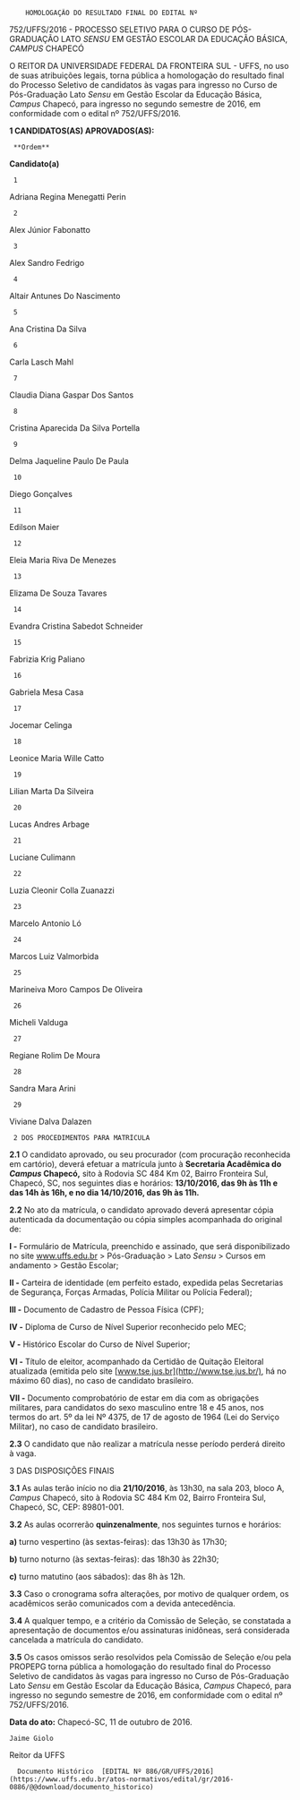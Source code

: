         HOMOLOGAÇÃO DO RESULTADO FINAL DO EDITAL Nº  

752/UFFS/2016 - PROCESSO SELETIVO PARA O CURSO DE PÓS-GRADUAÇÃO LATO *SENSU* EM GESTÃO ESCOLAR DA EDUCAÇÃO BÁSICA, *CAMPUS* CHAPECÓ

 O REITOR DA UNIVERSIDADE FEDERAL DA FRONTEIRA SUL - UFFS, no uso de suas atribuições legais, torna pública a homologação do resultado final do Processo Seletivo de candidatos às vagas para ingresso no Curso de Pós-Graduação Lato *Sensu* em Gestão Escolar da Educação Básica, *Campus* Chapecó, para ingresso no segundo semestre de 2016, em conformidade com o edital nº 752/UFFS/2016.

 **1 CANDIDATOS(AS) APROVADOS(AS):**

     **Ordem**

   **Candidato(a)**

     1

   Adriana Regina Menegatti Perin

     2

   Alex Júnior Fabonatto

     3

   Alex Sandro Fedrigo

     4

   Altair Antunes Do Nascimento

     5

   Ana Cristina Da Silva

     6

   Carla Lasch Mahl

     7

   Claudia Diana Gaspar Dos Santos

     8

   Cristina Aparecida Da Silva Portella

     9

   Delma Jaqueline Paulo De Paula

     10

   Diego Gonçalves

     11

   Edilson Maier

     12

   Eleia Maria Riva De Menezes

     13

   Elizama De Souza Tavares

     14

   Evandra Cristina Sabedot Schneider

     15

   Fabrizia Krig Paliano

     16

   Gabriela Mesa Casa

     17

   Jocemar Celinga

     18

   Leonice Maria Wille Catto

     19

   Lilian Marta Da Silveira 

     20

   Lucas Andres Arbage

     21

   Luciane Culimann

     22

   Luzia Cleonir Colla Zuanazzi

     23

   Marcelo Antonio Ló

     24

   Marcos Luiz Valmorbida

     25

   Marineiva Moro Campos De Oliveira 

     26

   Micheli Valduga

     27

   Regiane Rolim De Moura

     28

   Sandra Mara Arini

     29

   Viviane Dalva Dalazen

     2 DOS PROCEDIMENTOS PARA MATRÍCULA

 **2.1** O candidato aprovado, ou seu procurador (com procuração reconhecida em cartório), deverá efetuar a matrícula junto à **Secretaria Acadêmica do *Campus* Chapecó,** sito à Rodovia SC 484 Km 02, Bairro Fronteira Sul, Chapecó, SC, nos seguintes dias e horários: **13/10/2016, das 9h às 11h e das 14h às 16h, e no dia 14/10/2016, das 9h às 11h.**

 **2.2** No ato da matrícula, o candidato aprovado deverá apresentar cópia autenticada da documentação ou cópia simples acompanhada do original de:

 **I -** Formulário de Matrícula, preenchido e assinado, que será disponibilizado no site www.uffs.edu.br > Pós-Graduação > Lato *Sensu* > Cursos em andamento > Gestão Escolar;

 **II -** Carteira de identidade (em perfeito estado, expedida pelas Secretarias de Segurança, Forças Armadas, Polícia Militar ou Polícia Federal);

 **III -** Documento de Cadastro de Pessoa Física (CPF);

 **IV -** Diploma de Curso de Nível Superior reconhecido pelo MEC;

 **V -** Histórico Escolar do Curso de Nível Superior;

 **VI -** Título de eleitor, acompanhado da Certidão de Quitação Eleitoral atualizada (emitida pelo site [www.tse.jus.br](http://www.tse.jus.br/), há no máximo 60 dias), no caso de candidato brasileiro.

 **VII -** Documento comprobatório de estar em dia com as obrigações militares, para candidatos do sexo masculino entre 18 e 45 anos, nos termos do art. 5º da lei Nº 4375, de 17 de agosto de 1964 (Lei do Serviço Militar), no caso de candidato brasileiro.

 **2.3** O candidato que não realizar a matrícula nesse período perderá direito à vaga.

 3 DAS DISPOSIÇÕES FINAIS

 **3.1** As aulas terão início no dia **21/10/2016**, às 13h30, na sala 203, bloco A, *Campus* Chapecó, sito à Rodovia SC 484 Km 02, Bairro Fronteira Sul, Chapecó, SC, CEP: 89801-001.

 **3.2** As aulas ocorrerão **quinzenalmente**, nos seguintes turnos e horários:

 **a)** turno vespertino (às sextas-feiras): das 13h30 às 17h30;

 **b)** turno noturno (às sextas-feiras): das 18h30 às 22h30;

 **c)** turno matutino (aos sábados): das 8h às 12h.

 **3.3** Caso o cronograma sofra alterações, por motivo de qualquer ordem, os acadêmicos serão comunicados com a devida antecedência.

 **3.4** A qualquer tempo, e a critério da Comissão de Seleção, se constatada a apresentação de documentos e/ou assinaturas inidôneas, será considerada cancelada a matrícula do candidato.

 **3.5** Os casos omissos serão resolvidos pela Comissão de Seleção e/ou pela PROPEPG torna pública a homologação do resultado final do Processo Seletivo de candidatos às vagas para ingresso no Curso de Pós-Graduação Lato *Sensu* em Gestão Escolar da Educação Básica, *Campus* Chapecó, para ingresso no segundo semestre de 2016, em conformidade com o edital nº 752/UFFS/2016.

  

   **Data do ato:** Chapecó-SC, 11 de outubro de 2016.   
 

    Jaime Giolo   
 Reitor da UFFS 

      Documento Histórico  [EDITAL Nº 886/GR/UFFS/2016](https://www.uffs.edu.br/atos-normativos/edital/gr/2016-0886/@@download/documento_historico)     
      